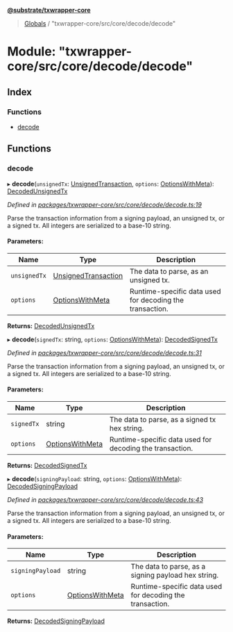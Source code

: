 **[@substrate/txwrapper-core](../README.md)**

> [Globals](../globals.md) / "txwrapper-core/src/core/decode/decode"

# Module: "txwrapper-core/src/core/decode/decode"

## Index

### Functions

* [decode](_txwrapper_core_src_core_decode_decode_.md#decode)

## Functions

### decode

▸ **decode**(`unsignedTx`: [UnsignedTransaction](../interfaces/_txwrapper_core_src_types_method_.unsignedtransaction.md), `options`: [OptionsWithMeta](../interfaces/_txwrapper_core_src_types_method_.optionswithmeta.md)): [DecodedUnsignedTx](_txwrapper_core_src_types_decode_.md#decodedunsignedtx)

*Defined in [packages/txwrapper-core/src/core/decode/decode.ts:19](https://github.com/paritytech/txwrapper-core/blob/2862592/packages/txwrapper-core/src/core/decode/decode.ts#L19)*

Parse the transaction information from a signing payload, an unsigned tx, or a signed tx.
All integers are serialized to a base-10 string.

#### Parameters:

Name | Type | Description |
------ | ------ | ------ |
`unsignedTx` | [UnsignedTransaction](../interfaces/_txwrapper_core_src_types_method_.unsignedtransaction.md) | The data to parse, as an unsigned tx. |
`options` | [OptionsWithMeta](../interfaces/_txwrapper_core_src_types_method_.optionswithmeta.md) | Runtime-specific data used for decoding the transaction.  |

**Returns:** [DecodedUnsignedTx](_txwrapper_core_src_types_decode_.md#decodedunsignedtx)

▸ **decode**(`signedTx`: string, `options`: [OptionsWithMeta](../interfaces/_txwrapper_core_src_types_method_.optionswithmeta.md)): [DecodedSignedTx](_txwrapper_core_src_types_decode_.md#decodedsignedtx)

*Defined in [packages/txwrapper-core/src/core/decode/decode.ts:31](https://github.com/paritytech/txwrapper-core/blob/2862592/packages/txwrapper-core/src/core/decode/decode.ts#L31)*

Parse the transaction information from a signing payload, an unsigned tx, or a signed tx.
All integers are serialized to a base-10 string.

#### Parameters:

Name | Type | Description |
------ | ------ | ------ |
`signedTx` | string | The data to parse, as a signed tx hex string. |
`options` | [OptionsWithMeta](../interfaces/_txwrapper_core_src_types_method_.optionswithmeta.md) | Runtime-specific data used for decoding the transaction.  |

**Returns:** [DecodedSignedTx](_txwrapper_core_src_types_decode_.md#decodedsignedtx)

▸ **decode**(`signingPayload`: string, `options`: [OptionsWithMeta](../interfaces/_txwrapper_core_src_types_method_.optionswithmeta.md)): [DecodedSigningPayload](_txwrapper_core_src_types_decode_.md#decodedsigningpayload)

*Defined in [packages/txwrapper-core/src/core/decode/decode.ts:43](https://github.com/paritytech/txwrapper-core/blob/2862592/packages/txwrapper-core/src/core/decode/decode.ts#L43)*

Parse the transaction information from a signing payload, an unsigned tx, or a signed tx.
All integers are serialized to a base-10 string.

#### Parameters:

Name | Type | Description |
------ | ------ | ------ |
`signingPayload` | string | The data to parse, as a signing payload hex string. |
`options` | [OptionsWithMeta](../interfaces/_txwrapper_core_src_types_method_.optionswithmeta.md) | Runtime-specific data used for decoding the transaction.  |

**Returns:** [DecodedSigningPayload](_txwrapper_core_src_types_decode_.md#decodedsigningpayload)

